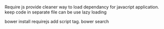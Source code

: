 Require js provide cleaner way to load dependancy for javacript application. keep code in separate file can be use lazy loading

bower install requirejs
add script tag.
bower search <searchTerm>
